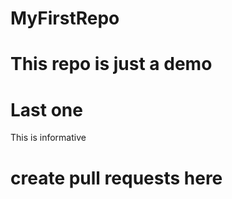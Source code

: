 # MyFirstRepo


# This repo is just a demo
# Last one


This is informative
# create pull requests here
